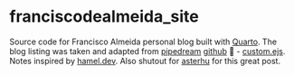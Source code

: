 # franciscodealmeida_site

Source code for Francisco Almeida personal blog built with [Quarto](https://quarto.org/). The blog listing was taken and adapted from [pipedream](https://ivelasq.rbind.io/) [github](https://github.com/ivelasq/pipedream) 💫  - [custom.ejs](https://github.com/ivelasq/pipedream/blob/main/custom.ejs). Notes inspired by [hamel.dev](https://hamel.dev/). Also shutout for [asterhu](https://www.asterhu.com/post/2023-03-30-jekyll-migrating-to-quarto/) for this great post.






